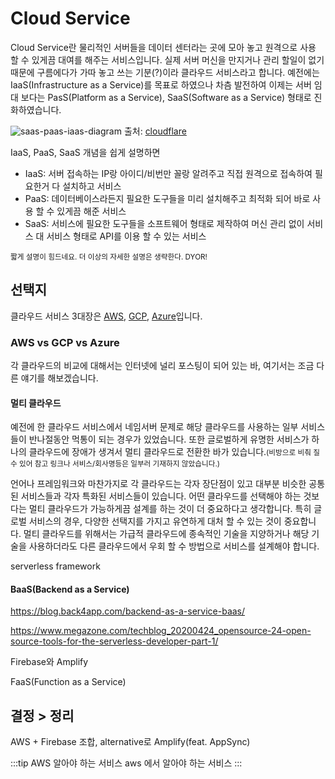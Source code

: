 # Cloud Service

Cloud Service란 물리적인 서버들을 데이터 센터라는 곳에 모아 놓고 원격으로 사용 할 수 있게끔 대여를 해주는 서비스입니다. 실제 서버 머신을 만지거나 관리 할일이 없기 때문에 구름에다가 가따 놓고 쓰는 기분(?)이라 클라우드 서비스라고 합니다. 예전에는 IaaS(Infrastructure as a Service)를 목표로 하였으나 차츰 발전하여 이제는 서버 임대 보다는 PasS(Platform as a Service), SaaS(Software as a Service) 형태로 진화하였습니다.

![saas-paas-iaas-diagram](/img/wedev/saas-paas-iaas-diagram.svg)
<span class="ref">출처: [cloudflare](https://www.cloudflare.com/learning/serverless/glossary/platform-as-a-service-paas/)</span>

IaaS, PaaS, SaaS 개념을 쉽게 설명하면

* IaaS: 서버 접속하는 IP랑 아이디/비번만 꼴랑 알려주고 직접 원격으로 접속하여 필요한거 다 설치하고 서비스
* PaaS: 데이터베이스라든지 필요한 도구들을 미리 설치해주고 최적화 되어 바로 사용 할 수 있게끔 해준 서비스
* SaaS: 서비스에 필요한 도구들을 소프트웨어 형태로 제작하여 머신 관리 없이 서비스 대 서비스 형태로 API를 이용 할 수 있는 서비스

<small>짧게 설명이 힘드네요. 더 이상의 자세한 설명은 생략한다. DYOR!</small>

## 선택지

클라우드 서비스 3대장은 [AWS](https://aws.amazon.com/), [GCP](https://cloud.google.com/), [Azure](https://azure.microsoft.com/)입니다.

### AWS vs GCP vs Azure

각 클라우드의 비교에 대해서는 인터넷에 널리 포스팅이 되어 있는 바, 여기서는 조금 다른 얘기를 해보겠습니다.

#### 멀티 클라우드

예전에 한 클라우드 서비스에서 네임서버 문제로 해당 클라우드를 사용하는 일부 서비스들이 반나절동안 먹통이 되는 경우가 있었습니다. 또한 글로벌하게 유명한 서비스가 하나의 클라우드에 장애가 생겨서 멀티 클라우드로 전환한 바가 있습니다.<small>(비방으로 비춰 질수 있어 참고 링크나 서비스/회사명등은 일부러 기재하지 않았습니다.)</small>

언어나 프레임워크와 마찬가지로 각 클라우드는 각자 장단점이 있고 대부분 비슷한 공통된 서비스들과 각자 특화된 서비스들이 있습니다. 어떤 클라우드를 선택해야 하는 것보다는 멀티 클라우드가 가능하게끔 설계를 하는 것이 더 중요하다고 생각합니다. 특히 글로벌 서비스의 경우, 다양한 선택지를 가지고 유연하게 대처 할 수 있는 것이 중요합니다. 멀티 클라우드를 위해서는 가급적 클라우드에 종속적인 기술을 지양하거나 해당 기술을 사용하더라도 다른 클라우드에서 우회 할 수 방법으로 서비스를 설계해야 합니다.

serverless framework



#### BaaS(Backend as a Service)

https://blog.back4app.com/backend-as-a-service-baas/


https://www.megazone.com/techblog_20200424_opensource-24-open-source-tools-for-the-serverless-developer-part-1/

Firebase와 Amplify

FaaS(Function as a Service)


## 결정 > 정리

AWS + Firebase 조합, alternative로 Amplify(feat. AppSync)


:::tip AWS 알아야 하는 서비스
aws 에서 알아야 하는 서비스
:::
